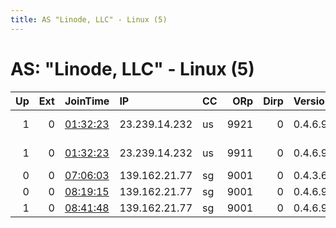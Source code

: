 ```yaml
---
title: AS "Linode, LLC" - Linux (5)
---
```


# AS: "Linode, LLC" - Linux (5)

|   Up |   Ext | JoinTime                                                                                              | IP            | CC   |   ORp |   Dirp | Version   | Contact                      | Nickname     |   eFamMembers |
|-----:|------:|:------------------------------------------------------------------------------------------------------|:--------------|:-----|------:|-------:|:----------|:-----------------------------|:-------------|--------------:|
|    1 |     0 | [01:32:23](https://nusenu.github.io/OrNetStats/w/relay/485612357A3555FCF0D94992786C98CFB6498121.html) | 23.239.14.232 | us   |  9921 |      0 | 0.4.6.9   | DarkTech &lt;webmaster@darkt | DarkTechTor2 |             1 |
|    1 |     0 | [01:32:23](https://nusenu.github.io/OrNetStats/w/relay/6E341B883E7275741663EB62C234D9D0003DF387.html) | 23.239.14.232 | us   |  9911 |      0 | 0.4.6.9   | DarkTech &lt;webmaster@darkt | DarkTechTor1 |             1 |
|    0 |     0 | [07:06:03](https://nusenu.github.io/OrNetStats/w/relay/D2086382885EAB432FEB598047524402DDA6BA3F.html) | 139.162.21.77 | sg   |  9001 |      0 | 0.4.3.6   | None                         | Unnamed      |             1 |
|    0 |     0 | [08:19:15](https://nusenu.github.io/OrNetStats/w/relay/2910DE3B9A3D34FCDBBC1F7B5D55327FF985E3DF.html) | 139.162.21.77 | sg   |  9001 |      0 | 0.4.6.9   | None                         | Unnamed      |             1 |
|    1 |     0 | [08:41:48](https://nusenu.github.io/OrNetStats/w/relay/96AB06591DD27E6ED25E54777CC130FF82AB38C7.html) | 139.162.21.77 | sg   |  9001 |      0 | 0.4.6.9   | None                         | Unnamed      |             1 |
